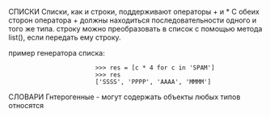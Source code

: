 СПИСКИ
Списки, как и строки, поддерживают операторы + и *
С обеих сторон оператора + должны находиться последовательности одного и того же типа.
строку можно преобразовать в список с помощью метода list(), если передать ему строку.

пример генератора списка:

                            >>> res = [c * 4 for c in 'SPAM']
                            >>> res
                            ['SSSS', 'PPPP', 'AAAA', 'MMMM']

СЛОВАРИ
Гнтерогенные - могут содержать объекты любых типов
относятся